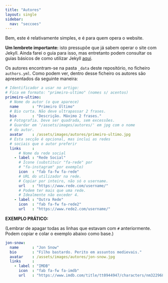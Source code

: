 ```yaml
---
title: "Autores"
layout: single
sidebar:
  nav: "seccoes"
---
```


Bem, este é relativamente simples, e é para quem opera o website.

**Um lembrete importante:** isto pressupõe que já sabem operar o site com Jekyll. Ainda farei o guia para isso, mas entretanto podem consultar os guias básicos de como utilizar Jekyll [aqui](https://jekyllrb.com).

Os autores encontram-se na pasta `_data` deste repositório, no ficheiro `authors.yml`. Como podem ver, dentro desse ficheiro os autores são apresentados da seguinte maneira:

```yml
# Identificador a usar no artigo:
# Fica em formato: "primeiro-ultimo" (nomes s/ acentos)
primeiro-ultimo:
  # Nome do autor (o que aparece)
  name      : "Primeiro Último"
  # Bio curta. Não deve ultrapassar 2 frases.
  bio       : "Descrição. Máximo 2 frases."
  # Fotografia. Deve ser quadrada, sem excessões.
  # Guardar em '/assets/images/autores/' em jpg com o nome
  # do autor.
  avatar    : /assets/images/autores/primeiro-ultimo.jpg
  # Esta secção é opcional, mas inclui as redes
  # sociais que o autor preferir
  links     :
      # Nome da rede social
    - label : "Rede Social"
      # Ícone (substituir "fa-rede" por
      # "fa-instagram" por exemplo)
      icon  : "fab fa-fw fa-rede"
      # URL do utilizador na rede.
      # Copiar por inteiro, não só o username.
      url   : "https://www.rede.com/username/"
      # Podem ter mais que uma rede.
      # Idealmente não exceder 4.
    - label : "Outra Rede"
      icon  : "fab fa-fw fa-rede2"
      url   : "https://www.rede2.com/username/"
```

**EXEMPLO PRÁTICO:**

(Lembrar de apagar todas as linhas que estavam com `#` anteriormente. Podem copiar e colar o exemplo abaixo como base.)

```yml
jon-snow:
  name      : "Jon Snow"
  bio       : "Filho bastardo. Perito em assuntos medievais."
  avatar    : /assets/images/autores/jon-snow.jpg
  links     :
    - label : "IMDB"
      icon  : "fab fa-fw fa-imdb"
      url   : "https://www.imdb.com/title/tt0944947/characters/nm3229685?ref_=tt_cl_c_3"
```